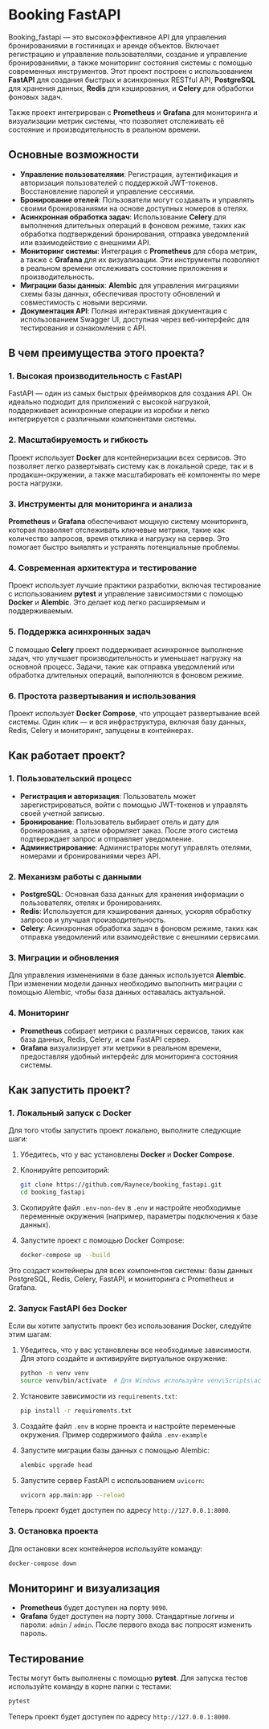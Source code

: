# **Booking FastAPI**

Booking_fastapi — это высокоэффективное API для управления бронированиями в гостиницах и аренде объектов. Включает регистрацию и управление пользователями, создание и управление бронированиями, а также мониторинг состояния системы с помощью современных инструментов. Этот проект построен с использованием **FastAPI** для создания быстрых и асинхронных RESTful API, **PostgreSQL** для хранения данных, **Redis** для кэширования, и **Celery** для обработки фоновых задач.

Также проект интегрирован с **Prometheus** и **Grafana** для мониторинга и визуализации метрик системы, что позволяет отслеживать её состояние и производительность в реальном времени.

## **Основные возможности**

- **Управление пользователями**: Регистрация, аутентификация и авторизация пользователей с поддержкой JWT-токенов. Восстановление паролей и управление сессиями.
- **Бронирование отелей**: Пользователи могут создавать и управлять своими бронированиями на основе доступных номеров в отелях.
- **Асинхронная обработка задач**: Использование **Celery** для выполнения длительных операций в фоновом режиме, таких как обработка подтверждений бронирования, отправка уведомлений или взаимодействие с внешними API.
- **Мониторинг системы**: Интеграция с **Prometheus** для сбора метрик, а также с **Grafana** для их визуализации. Эти инструменты позволяют в реальном времени отслеживать состояние приложения и производительность.
- **Миграции базы данных**: **Alembic** для управления миграциями схемы базы данных, обеспечивая простоту обновлений и совместимость с новыми версиями.
- **Документация API**: Полная интерактивная документация с использованием Swagger UI, доступная через веб-интерфейс для тестирования и ознакомления с API.

## **В чем преимущества этого проекта?**

### **1. Высокая производительность с FastAPI**

FastAPI — один из самых быстрых фреймворков для создания API. Он идеально подходит для приложений с высокой нагрузкой, поддерживает асинхронные операции из коробки и легко интегрируется с различными компонентами системы.

### **2. Масштабируемость и гибкость**

Проект использует **Docker** для контейнеризации всех сервисов. Это позволяет легко развертывать систему как в локальной среде, так и в продакшн-окружении, а также масштабировать её компоненты по мере роста нагрузки.

### **3. Инструменты для мониторинга и анализа**

**Prometheus** и **Grafana** обеспечивают мощную систему мониторинга, которая позволяет отслеживать ключевые метрики, такие как количество запросов, время отклика и нагрузку на сервер. Это помогает быстро выявлять и устранять потенциальные проблемы.

### **4. Современная архитектура и тестирование**

Проект использует лучшие практики разработки, включая тестирование с использованием **pytest** и управление зависимостями с помощью **Docker** и **Alembic**. Это делает код легко расширяемым и поддерживаемым.

### **5. Поддержка асинхронных задач**

С помощью **Celery** проект поддерживает асинхронное выполнение задач, что улучшает производительность и уменьшает нагрузку на основной процесс. Задачи, такие как отправка уведомлений или обработка длительных операций, выполняются в фоновом режиме.

### **6. Простота развертывания и использования**

Проект использует **Docker Compose**, что упрощает развертывание всей системы. Один клик — и вся инфраструктура, включая базу данных, Redis, Celery и мониторинг, запущены в контейнерах.

## **Как работает проект?**

### **1. Пользовательский процесс**

- **Регистрация и авторизация**: Пользователь может зарегистрироваться, войти с помощью JWT-токенов и управлять своей учетной записью.
- **Бронирование**: Пользователь выбирает отель и дату для бронирования, а затем оформляет заказ. После этого система подтверждает запрос и отправляет уведомление.
- **Администрирование**: Администраторы могут управлять отелями, номерами и бронированиями через API.

### **2. Механизм работы с данными**

- **PostgreSQL**: Основная база данных для хранения информации о пользователях, отелях и бронированиях.
- **Redis**: Используется для кэширования данных, ускоряя обработку запросов и улучшая производительность.
- **Celery**: Асинхронная обработка задач в фоновом режиме, таких как отправка уведомлений или взаимодействие с внешними сервисами.

### **3. Миграции и обновления**

Для управления изменениями в базе данных используется **Alembic**. При изменении модели данных необходимо выполнить миграции с помощью Alembic, чтобы база данных оставалась актуальной.

### **4. Мониторинг**

- **Prometheus** собирает метрики с различных сервисов, таких как база данных, Redis, Celery, и сам FastAPI сервер.
- **Grafana** визуализирует эти метрики в реальном времени, предоставляя удобный интерфейс для мониторинга состояния системы.

## **Как запустить проект?**

### **1. Локальный запуск с Docker**

Для того чтобы запустить проект локально, выполните следующие шаги:

1. Убедитесь, что у вас установлены **Docker** и **Docker Compose**.
2. Клонируйте репозиторий:
   ```bash
   git clone https://github.com/Raynece/booking_fastapi.git
   cd booking_fastapi
   ```

3. Скопируйте файл `.env-non-dev` в `.env` и настройте необходимые переменные окружения (например, параметры подключения к базе данных).
4. Запустите проект с помощью Docker Compose:
   ```bash
   docker-compose up --build
   ```

Это создаст контейнеры для всех компонентов системы: базы данных PostgreSQL, Redis, Celery, FastAPI, и мониторинга с Prometheus и Grafana.

### **2. Запуск FastAPI без Docker**

Если вы хотите запустить проект без использования Docker, следуйте этим шагам:

1. Убедитесь, что у вас установлены все необходимые зависимости. Для этого создайте и активируйте виртуальное окружение:
   ```bash
   python -m venv venv
   source venv/bin/activate  # Для Windows используйте venv\Scripts\activate
   ```

2. Установите зависимости из `requirements.txt`:
   ```bash
   pip install -r requirements.txt
   ```

3. Создайте файл `.env` в корне проекта и настройте переменные окружения. Пример содержимого файла `.env-example`
 

4. Запустите миграции базы данных с помощью Alembic:
   ```bash
   alembic upgrade head
   ```

5. Запустите сервер FastAPI с использованием `uvicorn`:
   ```bash
   uvicorn app.main:app --reload
   ```

Теперь проект будет доступен по адресу `http://127.0.0.1:8000`.

### **3. Остановка проекта**

Для остановки всех контейнеров используйте команду:
```bash
docker-compose down
```

## **Мониторинг и визуализация**

- **Prometheus** будет доступен на порту `9090`.
- **Grafana** будет доступен на порту `3000`. Стандартные логины и пароли: `admin` / `admin`. 
  После первого входа вас попросят изменить пароль.

## **Тестирование**

Тесты могут быть выполнены с помощью **pytest**. Для запуска тестов используйте команду в корне папки с тестами:

```bash
pytest
```


Теперь проект будет доступен по адресу `http://127.0.0.1:8000`.
